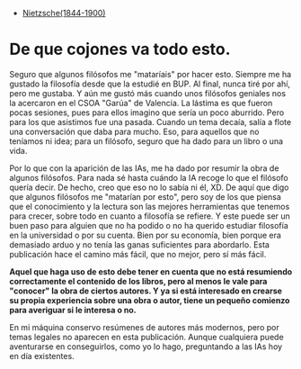 - [Nietzsche(1844-1900)](./Nietzsche/index.md)

# De que cojones va todo esto.

Seguro que algunos filósofos me "mataríais" por hacer esto. Siempre me ha gustado la filosofía desde que la estudié en BUP. Al final, nunca tiré por ahí, pero me gustaba. Y aún me gustó más cuando unos filósofos geniales nos la acercaron en el CSOA "Garúa" de Valencia. La lástima es que fueron pocas sesiones, pues para ellos imagino que sería un poco aburrido. Pero para los que asistimos fue una pasada. Cuando un tema decaía, salía a flote una conversación que daba para mucho. Eso, para aquellos que no teníamos ni idea; para un filósofo, seguro que ha dado para un libro o una vida.

Por lo que con la aparición de las IAs, me ha dado por resumir la obra de algunos filósofos. Para nada sé hasta cuándo la IA recoge lo que el filósofo quería decir. De hecho, creo que eso no lo sabía ni él, XD. De aquí que digo que algunos filósofos me "matarían por esto", pero soy de los que piensa que el conocimiento y la lectura son las mejores herramientas que tenemos para crecer, sobre todo en cuanto a filosofía se refiere. Y este puede ser un buen paso para alguien que no ha podido o no ha querido estudiar filosofía en la universidad o por su cuenta. Bien por su economía, bien porque era demasiado arduo y no tenía las ganas suficientes para abordarlo. Esta publicación hace el camino más fácil, que no mejor, pero sí más fácil.

**Aquel que haga uso de esto debe tener en cuenta que no está resumiendo correctamente el contenido de los libros, pero al menos le vale para "conocer" la obra de ciertos autores. Y ya si está interesado en crearse su propia experiencia sobre una obra o autor, tiene un pequeño comienzo para averiguar si le interesa o no.**

En mi máquina conservo resúmenes de autores más modernos, pero por temas legales no aparecen en esta publicación. Aunque cualquiera puede aventurarse en conseguirlos, como yo lo hago, preguntando a las IAs hoy en día existentes.